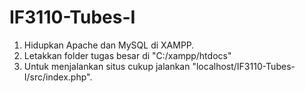IF3110-Tubes-I
==============
1. Hidupkan Apache dan MySQL di XAMPP.
2. Letakkan folder tugas besar di "C:/xampp/htdocs"
2. Untuk menjalankan situs cukup jalankan "localhost/IF3110-Tubes-I/src/index.php".